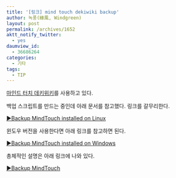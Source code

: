 ```yaml
---
title: '[링크] mind touch dekiwiki backup'
author: 녹풍(綠風, Windgreen)
layout: post
permalink: /archives/1652
aktt_notify_twitter:
  - yes
daumview_id:
  - 36686264
categories:
  - 기타
tags:
  - TIP
---
```

[마인드 터치 데키위키][1]를 사용하고 있다.

백업 스크립트를 만드는 중인데 아래 문서를 참고했다. 링크를 갈무리한다.

[▶Backup MindTouch installed on Linux][2]

윈도우 버전을 사용한다면 아래 링크를 참고하면 된다.

[▶Backup MindTouch installed on Windows][3]

총체적인 설명은 아래 링크에 나와 있다.

[▶Backup MindTouch][4]

 [1]: http://www.mindtouch.com/products
 [2]: http://developer.mindtouch.com/en/docs/MindTouch_Administration_Guide/Backup_MindTouch/Backup_MindTouch_installed_on_Linux
 [3]: http://developer.mindtouch.com/en/docs/MindTouch_Administration_Guide/Backup_MindTouch/Backup_MindTouch_installed_on_Windows
 [4]: http://developer.mindtouch.com/en/docs/MindTouch_Administration_Guide/Backup_MindTouch